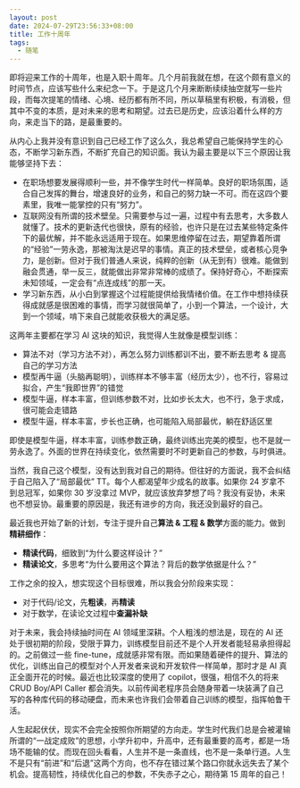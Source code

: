 ```yaml
---
layout: post
date: 2024-07-29T23:56:33+08:00
title: 工作十周年
tags: 
  - 随笔
---
```


即将迎来工作的十周年，也是入职十周年。几个月前我就在想，在这个颇有意义的时间节点，应该写些什么来纪念一下。于是这几个月来断断续续抽空就写一些片段，而每次提笔的情绪、心境、经历都有所不同，所以草稿里有积极，有消极，但其中不变的本质，是对未来的思考和期望。过去已是历史，应该沿着什么样的方向，来走当下的路，是最重要的。

从内心上我并没有意识到自己已经工作了这么久，我总希望自己能保持学生的心态，不断学习新东西，不断扩充自己的知识面。我认为最主要是以下三个原因让我能够坚持下去：

- 在职场想要发展得顺利一些，并不像学生时代一样简单。良好的职场氛围，适合自己发挥的舞台，增速良好的业务，和自己的努力缺一不可。而在这四个要素里，我唯一能掌控的只有“努力”。
- 互联网没有所谓的技术壁垒。只需要参与过一遍，过程中有去思考，大多数人就懂了。技术的更新迭代也很快，原有的经验，也许只是在过去某些特定条件下的最优解，并不能永远适用于现在。如果思维停留在过去，期望靠着所谓的“经验”一劳永逸，那被淘汰是迟早的事情。真正的技术壁垒，或者核心竞争力，是创新。但对于我们普通人来说，纯粹的创新（从无到有）很难。能做到融会贯通，举一反三，就能做出非常非常棒的成绩了。保持好奇心，不断探索未知领域，一定会有“点连成线”的那一天。
- 学习新东西，从小白到掌握这个过程能提供给我情绪价值。在工作中想持续获得成就感是很困难的事情，而学习就很简单了，小到一个算法，一个设计，大到一个领域，啃下来自己就能收获极大的满足感。

这两年主要都在学习 AI 这块的知识，我觉得人生就像是模型训练：

- 算法不对（学习方法不对），再怎么努力训练都训不出，要不断去思考 & 提高自己的学习方法
- 模型再牛逼（头脑再聪明），训练样本不够丰富（经历太少），也不行，容易过拟合，产生“我即世界”的错觉
- 模型牛逼，样本丰富，但训练参数不对，比如步长太大，也不行，急于求成，很可能会走错路
- 模型牛逼，样本丰富，步长也正确，也可能陷入局部最优，躺在舒适区里

即使是模型牛逼，样本丰富，训练参数正确，最终训练出完美的模型，也不是就一劳永逸了。外面的世界在持续变化，依然需要时不时更新自己的参数，与时俱进。

当然，我自己这个模型，没有达到我对自己的期待。但往好的方面说，我不会纠结于自己陷入了“局部最优” TT。每个人都渴望年少成名的故事。如果你 24 岁拿不到总冠军，如果你 30 岁没拿过 MVP，就应该放弃梦想了吗？我没有妥协，未来也不想妥协。最重要的原因是，我还有进步的方向，我还没到最好的自己。

最近我也开始了新的计划，专注于提升自己**算法 & 工程 & 数学**方面的能力。做到**精耕细作**：

- **精读代码**，细致到“为什么要这样设计？”
- **精读论文**，多思考“为什么要用这个算法？背后的数学依据是什么？”

工作之余的投入，想实现这个目标很难，所以我会分阶段来实现：

- 对于代码/论文，先**粗读**，再**精读**
- 对于数学，在读论文过程中**查漏补缺**

对于未来，我会持续抽时间在 AI 领域里深耕。个人粗浅的想法是，现在的 AI 还处于很初期的阶段，受限于算力，训练模型目前还不是个人开发者能轻易承担得起的。之前做过一些 fine-tune，成就感非常有限。而如果随着硬件的提升、算法的优化，训练出自己的模型对个人开发者来说和开发软件一样简单，那时才是 AI 真正全面开花的时候。最近也比较深度的使用了 copilot，很强，相信不久的将来 CRUD Boy/API Caller 都会消失。以前传闻老程序员会随身带着一块装满了自己写的各种库代码的移动硬盘，而未来也许我们会带着自己训练的模型，指挥帕鲁干活。

人生起起伏伏，现实不会完全按照你所期望的方向走。学生时代我们总是会被灌输所谓的“一战定成败”的思想，小学升初中，升高中，还有最重要的高考，都是一场场不能输的仗。而现在回头看看，人生并不是一条直线，也不是一条单行道。人生不是只有“前进”和“后退”这两个方向，也不存在错过某个路口你就永远失去了某个机会。提高韧性，持续优化自己的参数，不失赤子之心，期待第 15 周年的自己！